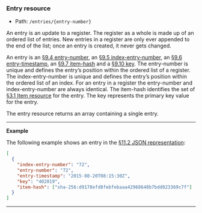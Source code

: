 ### Entry resource

* Path: `/entries/{entry-number}`

An entry is an update to a register. The register as a whole is made up of an
ordered list of entries.  New entries in a register are only ever appended to
the end of the list; once an entry is created, it never gets changed.

An entry is an <a href="#entry-number-field">§9.4 entry-number</a>, an <a
href="#index-entry-number-field">§9.5 index-entry-number</a>, an <a
href="#entry-timestamp-field">§9.6 entry-timestamp</a>, an <a
href="#item-hash-field">§9.7 item-hash</a> and a <a href="#key-field">§9.10
key</a>.  The entry-number is unique and defines the entry’s position within
the ordered list of a register. The index-entry-number is unique and defines
the entry’s position within the ordered list of an index. For an entry in a
register the entry-number and index-entry-number are always identical. The
item-hash identifies the set of <a href="#item-resource">§3.1 Item
resource</a> for the entry. The key represents the primary key value for the
entry.

The entry resource returns an array containing a single entry.

---

**Example**

The following example shows an entry in the <a href="#json-representation">§11.2 JSON representation</a>:

```json
[
  {
    "index-entry-number": "72",
    "entry-number": "72",
    "entry-timestamp": "2015-08-20T08:15:30Z",
    "key": "402019",
    "item-hash": ["sha-256:d9178efd8febfebaaa42968648b7bdd023369c7f"]
  }
]
```

---


